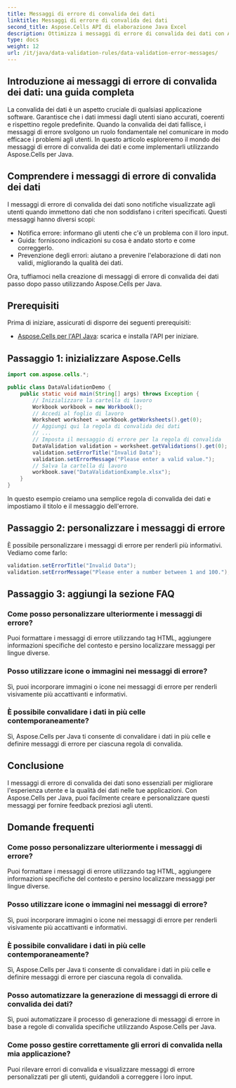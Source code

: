 ```yaml
---
title: Messaggi di errore di convalida dei dati
linktitle: Messaggi di errore di convalida dei dati
second_title: Aspose.Cells API di elaborazione Java Excel
description: Ottimizza i messaggi di errore di convalida dei dati con Aspose.Cells per Java. Impara a creare, personalizzare e migliorare l'esperienza utente.
type: docs
weight: 12
url: /it/java/data-validation-rules/data-validation-error-messages/
---
```


## Introduzione ai messaggi di errore di convalida dei dati: una guida completa

La convalida dei dati è un aspetto cruciale di qualsiasi applicazione software. Garantisce che i dati immessi dagli utenti siano accurati, coerenti e rispettino regole predefinite. Quando la convalida dei dati fallisce, i messaggi di errore svolgono un ruolo fondamentale nel comunicare in modo efficace i problemi agli utenti. In questo articolo esploreremo il mondo dei messaggi di errore di convalida dei dati e come implementarli utilizzando Aspose.Cells per Java.

## Comprendere i messaggi di errore di convalida dei dati

I messaggi di errore di convalida dei dati sono notifiche visualizzate agli utenti quando immettono dati che non soddisfano i criteri specificati. Questi messaggi hanno diversi scopi:

- Notifica errore: informano gli utenti che c'è un problema con il loro input.
- Guida: forniscono indicazioni su cosa è andato storto e come correggerlo.
- Prevenzione degli errori: aiutano a prevenire l'elaborazione di dati non validi, migliorando la qualità dei dati.

Ora, tuffiamoci nella creazione di messaggi di errore di convalida dei dati passo dopo passo utilizzando Aspose.Cells per Java.

## Prerequisiti

Prima di iniziare, assicurati di disporre dei seguenti prerequisiti:

- [Aspose.Cells per l'API Java](https://releases.aspose.com/cells/java/): scarica e installa l'API per iniziare.

## Passaggio 1: inizializzare Aspose.Cells

```java
import com.aspose.cells.*;

public class DataValidationDemo {
    public static void main(String[] args) throws Exception {
        // Inizializzare la cartella di lavoro
        Workbook workbook = new Workbook();
        // Accedi al foglio di lavoro
        Worksheet worksheet = workbook.getWorksheets().get(0);
        // Aggiungi qui la regola di convalida dei dati
        // ...
        // Imposta il messaggio di errore per la regola di convalida
        DataValidation validation = worksheet.getValidations().get(0);
        validation.setErrorTitle("Invalid Data");
        validation.setErrorMessage("Please enter a valid value.");
        // Salva la cartella di lavoro
        workbook.save("DataValidationExample.xlsx");
    }
}
```

In questo esempio creiamo una semplice regola di convalida dei dati e impostiamo il titolo e il messaggio dell'errore.

## Passaggio 2: personalizzare i messaggi di errore

È possibile personalizzare i messaggi di errore per renderli più informativi. Vediamo come farlo:

```java
validation.setErrorTitle("Invalid Data");
validation.setErrorMessage("Please enter a number between 1 and 100.");
```

## Passaggio 3: aggiungi la sezione FAQ

### Come posso personalizzare ulteriormente i messaggi di errore?

Puoi formattare i messaggi di errore utilizzando tag HTML, aggiungere informazioni specifiche del contesto e persino localizzare messaggi per lingue diverse.

### Posso utilizzare icone o immagini nei messaggi di errore?

Sì, puoi incorporare immagini o icone nei messaggi di errore per renderli visivamente più accattivanti e informativi.

### È possibile convalidare i dati in più celle contemporaneamente?

Sì, Aspose.Cells per Java ti consente di convalidare i dati in più celle e definire messaggi di errore per ciascuna regola di convalida.

## Conclusione

I messaggi di errore di convalida dei dati sono essenziali per migliorare l'esperienza utente e la qualità dei dati nelle tue applicazioni. Con Aspose.Cells per Java, puoi facilmente creare e personalizzare questi messaggi per fornire feedback preziosi agli utenti.

## Domande frequenti

### Come posso personalizzare ulteriormente i messaggi di errore?

Puoi formattare i messaggi di errore utilizzando tag HTML, aggiungere informazioni specifiche del contesto e persino localizzare messaggi per lingue diverse.

### Posso utilizzare icone o immagini nei messaggi di errore?

Sì, puoi incorporare immagini o icone nei messaggi di errore per renderli visivamente più accattivanti e informativi.

### È possibile convalidare i dati in più celle contemporaneamente?

Sì, Aspose.Cells per Java ti consente di convalidare i dati in più celle e definire messaggi di errore per ciascuna regola di convalida.

### Posso automatizzare la generazione di messaggi di errore di convalida dei dati?

Sì, puoi automatizzare il processo di generazione di messaggi di errore in base a regole di convalida specifiche utilizzando Aspose.Cells per Java.

### Come posso gestire correttamente gli errori di convalida nella mia applicazione?

Puoi rilevare errori di convalida e visualizzare messaggi di errore personalizzati per gli utenti, guidandoli a correggere i loro input.